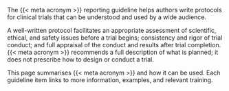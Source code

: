The {{< meta acronym >}} reporting guideline helps authors write protocols for clinical trials that can be understood and used by a wide audience. 

A well-written protocol facilitates an appropriate assessment of scientific, ethical, and safety issues before a trial begins; consistency and rigor of trial conduct; and full appraisal of the conduct and results after trial completion. {{< meta acronym >}} recommends a full description of what is planned; it does not prescribe how to design or conduct a trial.

This page summarises {{< meta acronym >}} and how it can be used. Each guideline item links to more information, examples, and relevant training.